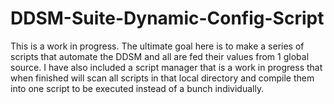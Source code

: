 # DDSM-Suite-Dynamic-Config-Script
This is a work in progress. The ultimate goal here is to
make a series of scripts that automate the DDSM and all
are fed their values from 1 global source. I have also
included a script manager that is a work in progress that
when finished will scan all scripts in that local 
directory and compile them into one script to be executed
instead of a bunch individually.
